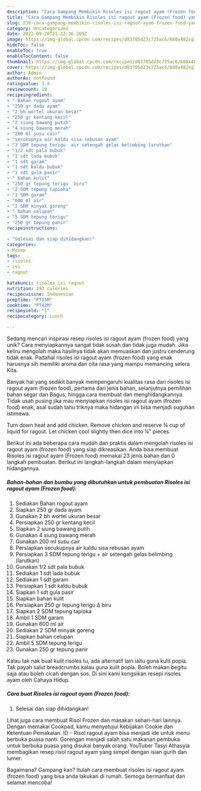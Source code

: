 ```yaml
---
description: "Cara Gampang Membikin Risoles isi ragout ayam (Frozen food) yang Lezat Sekali"
title: "Cara Gampang Membikin Risoles isi ragout ayam (Frozen food) yang Lezat Sekali"
slug: 239-cara-gampang-membikin-risoles-isi-ragout-ayam-frozen-food-yang-lezat-sekali
category: Uncategorized
date: 2022-09-20T21:32:36.269Z
image: https://img-global.cpcdn.com/recipes/d83705d23c725ac6/680x482cq70/risoles-isi-ragout-ayam-frozen-food-foto-resep-utama.jpg
hideToc: false
enableToc: true
enableTocContent: false
thumbnail: https://img-global.cpcdn.com/recipes/d83705d23c725ac6/680x482cq70/risoles-isi-ragout-ayam-frozen-food-foto-resep-utama.jpg
cover: https://img-global.cpcdn.com/recipes/d83705d23c725ac6/680x482cq70/risoles-isi-ragout-ayam-frozen-food-foto-resep-utama.jpg
author: Admin
authorAv: notfound
ratingvalue: 3.8
reviewcount: 19
recipeingredient:
- " Bahan rogout ayam"
- "250 gr dada ayam"
- "2 bh wortel ukuran besar"
- "250 gr kentang kecil"
- "2 siung bawang putih"
- "4 siung bawang merah"
- "200 ml susu cair"
- "secukupnya air kaldu sisa rebusan ayam"
- "3 SDM tepung terigu  air setengah gelas belimbing larutkan"
- "1/2 sdt pala bubuk"
- "1 sdt lada bubuk"
- "1 sdt garam"
- "1 sdt kaldu bubuk"
- "1 sdt gula pasir"
- " bahan kulit"
- "250 gr tepung terigu  biru"
- "2 SDM tepung tapioka"
- "1 SDM garam"
- "600 ml air"
- "2 SDM minyak goreng"
- " bahan celupan"
- "5 SDM tepung terigu"
- "250 gr tepung panir"
recipeinstructions:

- "Selesai dan siap dihidangkan!"
categories:
- Resep
tags:
- risoles
- isi
- ragout

katakunci: risoles isi ragout 
nutrition: 193 calories
recipecuisine: Indonesian
preptime: "PT15M"
cooktime: "PT42M"
recipeyield: "1"
recipecategory: Lunch

---
```





Sedang mencari inspirasi resep risoles isi ragout ayam (frozen food) yang unik? Cara menyiapkannya sangat tidak susah dan tidak juga mudah. Jika keliru mengolah maka hasilnya tidak akan memuaskan dan justru cenderung tidak enak. Padahal risoles isi ragout ayam (frozen food) yang enak harusnya sih memiliki aroma dan cita rasa yang mampu memancing selera Kita.





Banyak hal yang sedikit banyak mempengaruhi kualitas rasa dari risoles isi ragout ayam (frozen food), pertama dari jenis bahan, selanjutnya pemilihan bahan segar dan Bagus, hingga cara membuat dan menghidangkannya. Tidak usah pusing jika mau menyiapkan risoles isi ragout ayam (frozen food) enak,      asal sudah tahu triknya maka hidangan ini bisa menjadi suguhan istimewa.














Turn down heat and add chicken. Remove chicken and reserve ¾ cup of liquid for ragout. Let chicken cool slightly then dice into ¼&#34; pieces.






Berikut ini ada beberapa cara mudah dan praktis dalam mengolah risoles isi ragout ayam (frozen food) yang siap dikreasikan. Anda bisa membuat Risoles isi ragout ayam (Frozen food) memakai 23 jenis bahan dan 0 langkah pembuatan. Berikut ini langkah-langkah dalam menyiapkan hidangannya.

<!--inarticleads1-->

##### Bahan-bahan dan bumbu yang dibutuhkan untuk pembuatan Risoles isi ragout ayam (Frozen food):

1. Sediakan  Bahan rogout ayam
1. Siapkan 250 gr dada ayam
1. Gunakan 2 bh wortel ukuran besar
1. Persiapkan 250 gr kentang kecil
1. Siapkan 2 siung bawang putih
1. Gunakan 4 siung bawang merah
1. Gunakan 200 ml susu cair
1. Persiapkan secukupnya air kaldu sisa rebusan ayam
1. Persiapkan 3 SDM tepung terigu + air setengah gelas belimbing (larutkan)
1. Gunakan 1/2 sdt pala bubuk
1. Sediakan 1 sdt lada bubuk
1. Sediakan 1 sdt garam
1. Persiapkan 1 sdt kaldu bubuk
1. Siapkan 1 sdt gula pasir
1. Siapkan  bahan kulit
1. Persiapkan 250 gr tepung terigu ∆ biru
1. Siapkan 2 SDM tepung tapioka
1. Ambil 1 SDM garam
1. Gunakan 600 ml air
1. Sediakan 2 SDM minyak goreng
1. Siapkan  bahan celupan
1. Ambil 5 SDM tepung terigu
1. Gunakan 250 gr tepung panir


Kalau tak nak buat kulit risoles tu, ada alternatif lain iaitu guna kulit popia. Tak payah salut breadcrumbs kalau guna kulit popia. Boleh makan begitu saja atau boleh cicah dengan sos. Di sini kami kongsikan resepi risoles ayam oleh Cahaya Hidup. 

<!--inarticleads2-->

##### Cara buat Risoles isi ragout ayam (Frozen food):


1. Selesai dan siap dihidangkan!

Lihat juga cara membuat Risol Frozen dan masakan sehari-hari lainnya. Dengan memakai Cookpad, kamu menyetujui Kebijakan Cookie dan Ketentuan Pemakaian. ID - Risol ragout ayam bisa menjadi ide untuk menu berbuka puasa nanti. Gorengan menjadi salah satu makanan pembuka untuk berbuka puasa yang disukai banyak orang. YouTuber Tasyi Athasyia membagikan resep risol ragout ayam yang simpel dengan isian gurih dan lumer. 

Bagaimana? Gampang kan? Itulah cara membuat risoles isi ragout ayam (frozen food) yang bisa anda lakukan di rumah. Semoga bermanfaat dan selamat mencoba!
